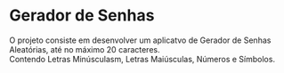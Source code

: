 # Gerador de Senhas
O projeto consiste em desenvolver um aplicatvo de Gerador de Senhas Aleatórias, até no máximo 20 caracteres.<br>
Contendo Letras Minúsculasm, Letras Maiúsculas, Números e Símbolos.

